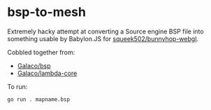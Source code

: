 bsp-to-mesh
===========

Extremely hacky attempt at converting a Source engine BSP file into something usable by Babylon.JS for [squeek502/bunnyhop-webgl](https://github.com/squeek502/bunnyhop-webgl).

Cobbled together from:
- [Galaco/bsp](https://github.com/Galaco/bsp/)
- [Galaco/lambda-core](https://github.com/Galaco/lambda-core/)

To run:

```
go run . mapname.bsp
```

